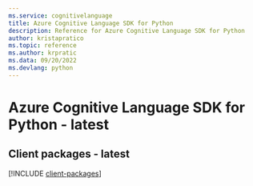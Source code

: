 ```yaml
---
ms.service: cognitivelanguage
title: Azure Cognitive Language SDK for Python
description: Reference for Azure Cognitive Language SDK for Python
author: kristapratico
ms.topic: reference
ms.author: krpratic
ms.data: 09/20/2022
ms.devlang: python
---
```

# Azure Cognitive Language SDK for Python - latest

## Client packages - latest
[!INCLUDE [client-packages](cognitive-language-client-index.md)]